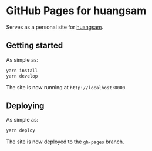 # GitHub Pages for huangsam

Serves as a personal site for [huangsam](https://github.com/huangsam).

## Getting started

As simple as:

```bash
yarn install
yarn develop
```

The site is now running at `http://localhost:8000`.

## Deploying

As simple as:

```bash
yarn deploy
```

The site is now deployed to the `gh-pages` branch.
